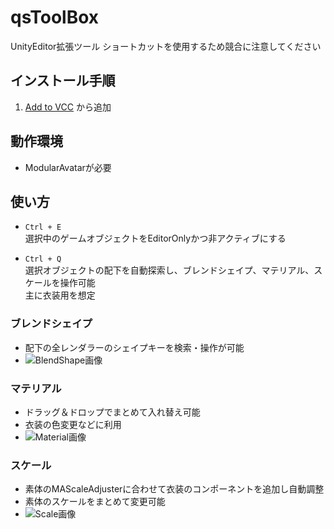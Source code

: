 # qsToolBox

UnityEditor拡張ツール
ショートカットを使用するため競合に注意してください

## インストール手順

1. [Add to VCC](https://qsyi.github.io/vpm-repos/) から追加

## 動作環境

- ModularAvatarが必要

## 使い方

- `Ctrl + E`  
  選択中のゲームオブジェクトをEditorOnlyかつ非アクティブにする

- `Ctrl + Q`  
  選択オブジェクトの配下を自動探索し、ブレンドシェイプ、マテリアル、スケールを操作可能  
  主に衣装用を想定

### ブレンドシェイプ

- 配下の全レンダラーのシェイプキーを検索・操作が可能
- ![BlendShape画像](https://github.com/user-attachments/assets/7a85d67f-b181-4f96-934f-ecd715bb4a08)

### マテリアル

- ドラッグ＆ドロップでまとめて入れ替え可能
- 衣装の色変更などに利用
- ![Material画像](https://github.com/user-attachments/assets/33bc0cdd-6ee9-433e-bcdf-6e8919b76a66)

### スケール

- 素体のMAScaleAdjusterに合わせて衣装のコンポーネントを追加し自動調整  
- 素体のスケールをまとめて変更可能  
- ![Scale画像](https://github.com/user-attachments/assets/70be103c-ebd8-4a8d-8ba1-8a3976291b23)
